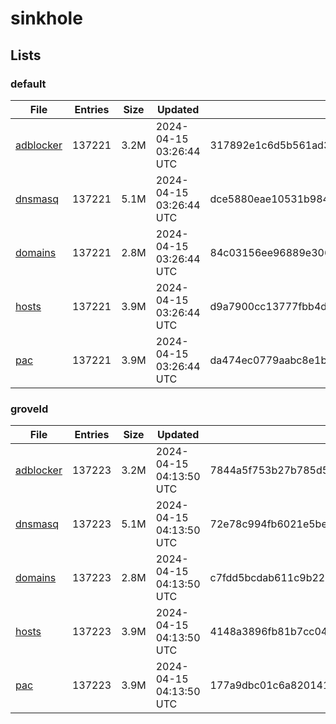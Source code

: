 # sinkhole

## Lists

### default

|File|Entries|Size|Updated|Hash|
|-|-|-|-|-|
|[adblocker](https://raw.githubusercontent.com/groveld/sinkhole/lists/default/adblocker.txt)|137221|3.2M|2024-04-15 03:26:44 UTC|317892e1c6d5b561ad3f93ed832abc2f417ad079a358ece9b575c2029e6c3659|
|[dnsmasq](https://raw.githubusercontent.com/groveld/sinkhole/lists/default/dnsmasq.txt)|137221|5.1M|2024-04-15 03:26:44 UTC|dce5880eae10531b984e056d9422001c37e2130b69c7f4fd6a92433f4ecaaf61|
|[domains](https://raw.githubusercontent.com/groveld/sinkhole/lists/default/domains.txt)|137221|2.8M|2024-04-15 03:26:44 UTC|84c03156ee96889e306a8e2767f9386a5c92fb3f3cec06a5f682b58895813ae7|
|[hosts](https://raw.githubusercontent.com/groveld/sinkhole/lists/default/hosts.txt)|137221|3.9M|2024-04-15 03:26:44 UTC|d9a7900cc13777fbb4d28ca91b53765f48c1fc16080af380431014ec615f234e|
|[pac](https://raw.githubusercontent.com/groveld/sinkhole/lists/default/pac.txt)|137221|3.9M|2024-04-15 03:26:44 UTC|da474ec0779aabc8e1be868dc26bb73f359097412b36c728dbe47bc9147632d1|

### groveld

|File|Entries|Size|Updated|Hash|
|-|-|-|-|-|
|[adblocker](https://raw.githubusercontent.com/groveld/sinkhole/lists/groveld/adblocker.txt)|137223|3.2M|2024-04-15 04:13:50 UTC|7844a5f753b27b785d5fb9c0dd22f4f03ba6fc80be6b8185e7a7ba820645d600|
|[dnsmasq](https://raw.githubusercontent.com/groveld/sinkhole/lists/groveld/dnsmasq.txt)|137223|5.1M|2024-04-15 04:13:50 UTC|72e78c994fb6021e5be48ea051b02a91b945134a9b3bb257eee2ece80ff9db0a|
|[domains](https://raw.githubusercontent.com/groveld/sinkhole/lists/groveld/domains.txt)|137223|2.8M|2024-04-15 04:13:50 UTC|c7fdd5bcdab611c9b227060c09e66069dde495e806aca677a9e4e3b5a0718ad2|
|[hosts](https://raw.githubusercontent.com/groveld/sinkhole/lists/groveld/hosts.txt)|137223|3.9M|2024-04-15 04:13:50 UTC|4148a3896fb81b7cc04e82433438f43310d3dd0a00ccb181dbd82e170ca935f4|
|[pac](https://raw.githubusercontent.com/groveld/sinkhole/lists/groveld/pac.txt)|137223|3.9M|2024-04-15 04:13:50 UTC|177a9dbc01c6a820141190c2b3a23b30b215418e742d86a55eb1ad9f136fe93f|
